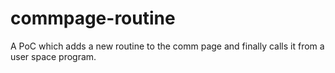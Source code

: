 # commpage-routine
A PoC which adds a new routine to the comm page and finally calls it from a user space program.
